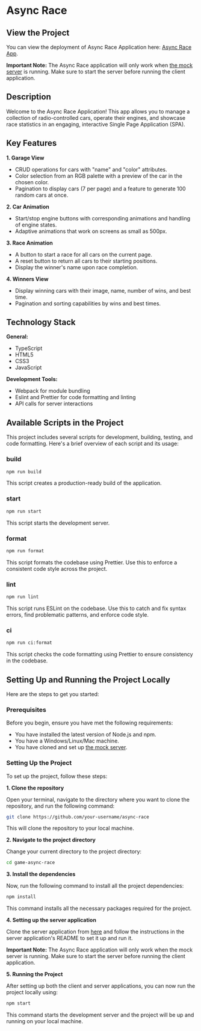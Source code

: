 # Async Race

## View the Project
You can view the deployment of Async Race Application here: [Async Race App](https://rolling-scopes-school.github.io/chekhanadski-JSFE2023Q4/async-race/).

**Important Note:** The Async Race application will only work when [the mock server](https://github.com/mikhama/async-race-api) is running. Make sure to start the server before running the client application.

## Description
Welcome to the Async Race Application! This app allows you to manage a collection of radio-controlled cars, operate their engines, and showcase race statistics in an engaging, interactive Single Page Application (SPA).

## Key Features
**1. Garage View**
- CRUD operations for cars with "name" and "color" attributes.
- Color selection from an RGB palette with a preview of the car in the chosen color.
- Pagination to display cars (7 per page) and a feature to generate 100 random cars at once.

**2. Car Animation**
- Start/stop engine buttons with corresponding animations and handling of engine states.
- Adaptive animations that work on screens as small as 500px.

**3. Race Animation**
- A button to start a race for all cars on the current page.
- A reset button to return all cars to their starting positions.
- Display the winner's name upon race completion.

**4. Winners View**
- Display winning cars with their image, name, number of wins, and best time.
- Pagination and sorting capabilities by wins and best times.

## Technology Stack

**General:**
- TypeScript
- HTML5
- CSS3
- JavaScript

**Development Tools:**

- Webpack for module bundling
- Eslint and Prettier for code formatting and linting
- API calls for server interactions

## Available Scripts in the Project

This project includes several scripts for development, building, testing, and code formatting. Here's a brief overview of each script and its usage:

### build

```sh
npm run build
```

This script creates a production-ready build of the application.

### start

```sh
npm run start
```

This script starts the development server.

### format

```sh
npm run format
```

This script formats the codebase using Prettier. Use this to enforce a consistent code style across the project.

### lint

```sh
npm run lint
```

This script runs ESLint on the codebase. Use this to catch and fix syntax errors, find problematic patterns, and enforce code style.

### ci

```sh
npm run ci:format
```

This script checks the code formatting using Prettier to ensure consistency in the codebase.

## Setting Up and Running the Project Locally

Here are the steps to get you started:

### Prerequisites

Before you begin, ensure you have met the following requirements:

- You have installed the latest version of Node.js and npm.
- You have a Windows/Linux/Mac machine.
- You have cloned and set up [the mock server](https://github.com/mikhama/async-race-api).
  
### Setting Up the Project

To set up the project, follow these steps:

**1. Clone the repository**

Open your terminal, navigate to the directory where you want to clone the repository, and run the following command:

```sh
git clone https://github.com/your-username/async-race
```

This will clone the repository to your local machine.

**2. Navigate to the project directory**

Change your current directory to the project directory:

```sh
cd game-async-race
```

**3. Install the dependencies**

Now, run the following command to install all the project dependencies:

```sh
npm install
```

This command installs all the necessary packages required for the project.

**4. Setting up the server application**

Clone the server application from [here](https://github.com/mikhama/async-race-api) and follow the instructions in the server application's README to set it up and run it.

**Important Note:** The Async Race application will only work when the mock server is running. Make sure to start the server before running the client application.

**5. Running the Project**

After setting up both the client and server applications, you can now run the project locally using:

```sh
npm start
```

This command starts the development server and the project will be up and running on your local machine.
